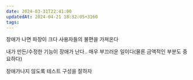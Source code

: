 ```yaml
---
date: 2024-03-31T22:41:00
updatedAt: 2024-04-21 18:32:05+3160
tags: 
---
```

장애가 나면 파장이 크다
사용자들의 불편을 가져온다

내가 만든/수정한 기능이 장애가 난다.. 매우 부끄러운 일이다(물론 금액적인 부분도 중요하다)

장애가나지 않도록 테스트 구성을 잘하자